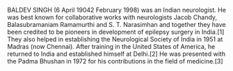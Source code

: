 BALDEV SINGH (6 April 19042 February 1998) was an Indian neurologist. He was best known for collaborative works with neurologists Jacob Chandy, Balasubramaniam Ramamurthi and S. T. Narasimhan and together they have been credited to be pioneers in development of epilepsy surgery in India.[1] They also helped in establishing the Neurological Society of India in 1951 at Madras (now Chennai). After training in the United States of America, he returned to India and established himself at Delhi.[2] He was presented with the Padma Bhushan in 1972 for his contributions in the field of medicine.[3]

